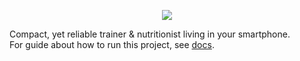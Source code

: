 <p align="center">
    <img src="https://user-images.githubusercontent.com/59512535/169715802-00f08719-01c5-4663-b729-18de6797d820.svg">
</p>

Compact, yet reliable trainer & nutritionist living in your smartphone.
<br>
For guide about how to run this project, see [docs](docs/docker/setup.md).

